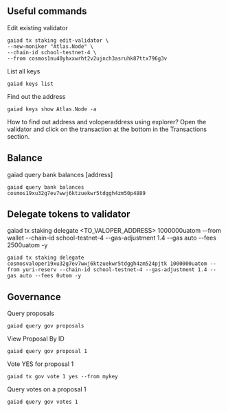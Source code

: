 
## **Useful commands**

Edit existing validator
```
gaiad tx staking edit-validator \
--new-moniker "Atlas.Node" \
--chain-id school-testnet-4 \
--from cosmos1nu40yhxxwrht2v2ujnch3asruhk87ttx796g3v
```

List all keys

```
gaiad keys list
```

Find out the address
~~~
gaiad keys show Atlas.Node -a
~~~

How to find out address and voloperaddress using explorer? Open the validator and click on the transaction at the bottom in the Transactions section.


## **Balance**

gaiad query bank balances [address]

```
gaiad query bank balances cosmos19xu32g7ev7wwj6ktzuekwr5tdggh4zm50p4889
```
## **Delegate tokens to validator**
gaiad tx staking delegate <TO_VALOPER_ADDRESS> 1000000uatom --from wallet --chain-id school-testnet-4 --gas-adjustment 1.4 --gas auto --fees 2500uatom -y
```
gaiad tx staking delegate cosmosvaloper19xu32g7ev7wwj6ktzuekwr5tdggh4zm524pjtk 1000000uatom --from yuri-reserv --chain-id school-testnet-4 --gas-adjustment 1.4 --gas auto --fees 0utom -y
```

## **Governance**

Query proposals
```
gaiad query gov proposals
```

View Proposal By ID
```
gaiad query gov proposal 1
```

Vote YES for proposal 1
```
gaiad tx gov vote 1 yes --from mykey
```

Query votes on a proposal 1

```
gaiad query gov votes 1
```
